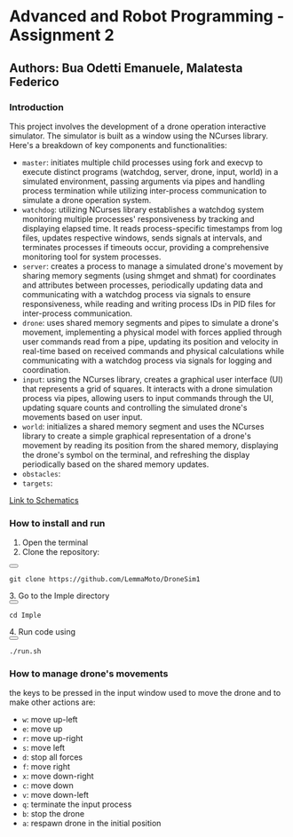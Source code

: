 # Advanced and Robot Programming - Assignment 2 #
## Authors: Bua Odetti Emanuele, Malatesta Federico ##

### Introduction ###
This project involves the development of a drone operation interactive simulator. The simulator is built as a window using the NCurses library. Here's a breakdown of key components and functionalities:
* `master`: initiates multiple child processes using fork and execvp to execute distinct programs (watchdog, server, drone, input, world) in a simulated environment, passing arguments via pipes and handling process termination while utilizing inter-process communication to simulate a drone operation system.
* `watchdog`: utilizing NCurses library establishes a watchdog system monitoring multiple processes' responsiveness by tracking and displaying elapsed time. It reads process-specific timestamps from log files, updates respective windows, sends signals at intervals, and terminates processes if timeouts occur, providing a comprehensive monitoring tool for system processes.
* `server`: creates a process to manage a simulated drone's movement by sharing memory segments (using shmget and shmat) for coordinates and attributes between processes, periodically updating data and communicating with a watchdog process via signals to ensure responsiveness, while reading and writing process IDs in PID files for inter-process communication. 
* `drone`: uses shared memory segments and pipes to simulate a drone's movement, implementing a physical model with forces applied through user commands read from a pipe, updating its position and velocity in real-time based on received commands and physical calculations while communicating with a watchdog process via signals for logging and coordination.
* `input`: using the NCurses library, creates a graphical user interface (UI) that represents a grid of squares. It interacts with a drone simulation process via pipes, allowing users to input commands through the UI, updating square counts and controlling the simulated drone's movements based on user input.
* `world`: initializes a shared memory segment and uses the NCurses library to create a simple graphical representation of a drone's movement by reading its position from the shared memory, displaying the drone's symbol on the terminal, and refreshing the display periodically based on the shared memory updates.
* `obstacles`:
* `targets`:

[Link to Schematics](https://github.com/LemmaMoto/DroneSim1/blob/main/Arp%20schematics2.pdf)



### How to install and run ###
1. Open the terminal
2. Clone the repository:
<div>
  <button onclick="copyCode()"></button>
</div>
<pre><code id="codeBlock">git clone https://github.com/LemmaMoto/DroneSim1
</code></pre>
3. Go to the Imple directory 
<div>
  <button onclick="copyCode()"></button>
</div>
<pre><code id="codeBlock">cd Imple 
</code></pre>
4. Run code using 
<div>
  <button onclick="copyCode()"></button>
</div>
<pre><code id="codeBlock">./run.sh
</code></pre>

### How to manage drone's movements ###
the keys to be pressed in the input window used to move the drone and to make other actions are:
* `w`: move up-left
* `e`: move up
* `r`: move up-right
* `s`: move left
* `d`: stop all forces 
* `f`: move right
* `x`: move down-right
* `c`: move down
* `v`: move down-left
* `q`: terminate the input process
* `b`: stop the drone
* `a`: respawn drone in the initial position

